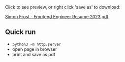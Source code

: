 Click to see preview, or right click 'save as' to download:


[Simon Frost - Frontend Engineer Resume 2023.pdf](https://github.com/SimonHFrost/static-resume/raw/master/Simon%20Frost%20-%20Frontend%20Engineer%20Resume%202023.pdf)

Quick run
---- 

* `python3 -m http.server`
* open page in browser
* print and save as pdf
